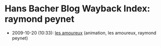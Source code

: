 # Hans Bacher Blog Wayback Index: raymond peynet

* 2009-10-20 (10:33): [les amoureux](https://web.archive.org/web/https://one1more2time3.wordpress.com/2009/10/20/les-amoureux/) (animation, les amoureux, raymond peynet)